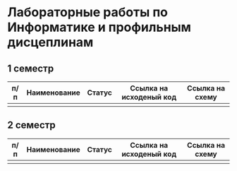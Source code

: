 
# Лабораторные работы по Информатике и профильным дисцеплинам

## 1 семестр

| п/п | Наименование | Статус | Ссылка на исходеный код | Ссылка на схему |
| --- | --- | --- | --- | --- |
|     |     |     |     |     |

## 2 семестр 

| п/п | Наименование | Статус | Ссылка на исходеный код | Ссылка на схему |
| --- | --- | --- | --- | --- |
|     |     |     |     |     |
